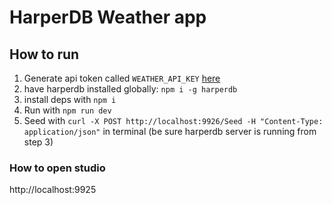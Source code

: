 # HarperDB Weather app

## How to run

1. Generate api token called `WEATHER_API_KEY` [here](https://home.openweathermap.org/)
2. have harperdb installed globally: `npm i -g harperdb`
3. install deps with `npm i`
4. Run with `npm run dev`
5. Seed with `curl -X POST http://localhost:9926/Seed -H "Content-Type: application/json"` in terminal (be sure harperdb server is running from step 3)

### How to open studio

http://localhost:9925
